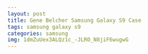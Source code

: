 ```yaml
---
layout: post
title: Gene Belcher Samsung Galaxy S9 Case
tags: samsung galaxy s9
categories: samsung
img: 1dmZuUex3ALQz1c_-JLRO_N8jiF6wugwG
---
```

